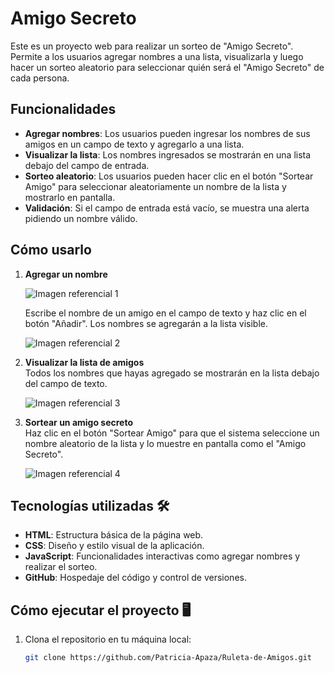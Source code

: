 # Amigo Secreto

Este es un proyecto web para realizar un sorteo de "Amigo Secreto". Permite a los usuarios agregar nombres a una lista, visualizarla y luego hacer un sorteo aleatorio para seleccionar quién será el "Amigo Secreto" de cada persona.

## Funcionalidades

- **Agregar nombres**: Los usuarios pueden ingresar los nombres de sus amigos en un campo de texto y agregarlo a una lista.
- **Visualizar la lista**: Los nombres ingresados se mostrarán en una lista debajo del campo de entrada.
- **Sorteo aleatorio**: Los usuarios pueden hacer clic en el botón "Sortear Amigo" para seleccionar aleatoriamente un nombre de la lista y mostrarlo en pantalla.
- **Validación**: Si el campo de entrada está vacío, se muestra una alerta pidiendo un nombre válido.

## Cómo usarlo

1. **Agregar un nombre**

   ![Imagen referencial 1](https://github.com/user-attachments/assets/8be75c36-c28a-4617-bb13-91fbb0993ded)

   Escribe el nombre de un amigo en el campo de texto y haz clic en el botón "Añadir". Los nombres se agregarán a la lista visible.

   ![Imagen referencial 2](https://github.com/user-attachments/assets/01834390-c9d7-4fac-bf1a-9c07a9e37a52)

3. **Visualizar la lista de amigos**  
   Todos los nombres que hayas agregado se mostrarán en la lista debajo del campo de texto.

   ![Imagen referencial 3](https://github.com/user-attachments/assets/d2947ec4-7a18-4613-a391-ed907ddcdf42)

4. **Sortear un amigo secreto**  
   Haz clic en el botón "Sortear Amigo" para que el sistema seleccione un nombre aleatorio de la lista y lo muestre en pantalla como el "Amigo Secreto".

   ![Imagen referencial 4](https://github.com/user-attachments/assets/7cf6c6fb-acc2-4447-af10-044f2a25ec94)

## Tecnologías utilizadas 🛠️

- **HTML**: Estructura básica de la página web.
- **CSS**: Diseño y estilo visual de la aplicación.
- **JavaScript**: Funcionalidades interactivas como agregar nombres y realizar el sorteo.
- **GitHub**: Hospedaje del código y control de versiones.

## Cómo ejecutar el proyecto 🖥️

1. Clona el repositorio en tu máquina local:
   ```bash
   git clone https://github.com/Patricia-Apaza/Ruleta-de-Amigos.git
